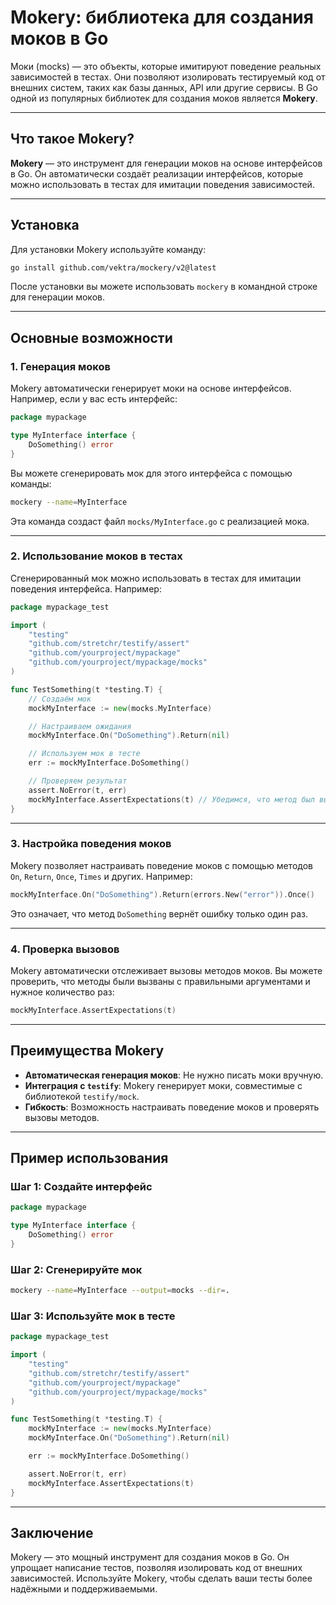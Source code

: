 # Mokery: библиотека для создания моков в Go

Моки (mocks) — это объекты, которые имитируют поведение реальных зависимостей в тестах. Они позволяют изолировать тестируемый код от внешних систем, таких как базы данных, API или другие сервисы. В Go одной из популярных библиотек для создания моков является **Mokery**.

---

## Что такое Mokery?

**Mokery** — это инструмент для генерации моков на основе интерфейсов в Go. Он автоматически создаёт реализации интерфейсов, которые можно использовать в тестах для имитации поведения зависимостей.

---

## Установка

Для установки Mokery используйте команду:

```bash
go install github.com/vektra/mockery/v2@latest
```

После установки вы можете использовать `mockery` в командной строке для генерации моков.

---

## Основные возможности

### 1. **Генерация моков**
Mokery автоматически генерирует моки на основе интерфейсов. Например, если у вас есть интерфейс:

```go
package mypackage

type MyInterface interface {
    DoSomething() error
}
```

Вы можете сгенерировать мок для этого интерфейса с помощью команды:

```bash
mockery --name=MyInterface
```

Эта команда создаст файл `mocks/MyInterface.go` с реализацией мока.

---

### 2. **Использование моков в тестах**

Сгенерированный мок можно использовать в тестах для имитации поведения интерфейса. Например:

```go
package mypackage_test

import (
    "testing"
    "github.com/stretchr/testify/assert"
    "github.com/yourproject/mypackage"
    "github.com/yourproject/mypackage/mocks"
)

func TestSomething(t *testing.T) {
    // Создаём мок
    mockMyInterface := new(mocks.MyInterface)

    // Настраиваем ожидания
    mockMyInterface.On("DoSomething").Return(nil)

    // Используем мок в тесте
    err := mockMyInterface.DoSomething()

    // Проверяем результат
    assert.NoError(t, err)
    mockMyInterface.AssertExpectations(t) // Убедимся, что метод был вызван
}
```

---

### 3. **Настройка поведения моков**

Mokery позволяет настраивать поведение моков с помощью методов `On`, `Return`, `Once`, `Times` и других. Например:

```go
mockMyInterface.On("DoSomething").Return(errors.New("error")).Once()
```

Это означает, что метод `DoSomething` вернёт ошибку только один раз.

---

### 4. **Проверка вызовов**

Mokery автоматически отслеживает вызовы методов моков. Вы можете проверить, что методы были вызваны с правильными аргументами и нужное количество раз:

```go
mockMyInterface.AssertExpectations(t)
```

---

## Преимущества Mokery

- **Автоматическая генерация моков**: Не нужно писать моки вручную.
- **Интеграция с `testify`**: Mokery генерирует моки, совместимые с библиотекой `testify/mock`.
- **Гибкость**: Возможность настраивать поведение моков и проверять вызовы методов.

---

## Пример использования

### Шаг 1: Создайте интерфейс

```go
package mypackage

type MyInterface interface {
    DoSomething() error
}
```

### Шаг 2: Сгенерируйте мок

```bash
mockery --name=MyInterface --output=mocks --dir=.
```

### Шаг 3: Используйте мок в тесте

```go
package mypackage_test

import (
    "testing"
    "github.com/stretchr/testify/assert"
    "github.com/yourproject/mypackage"
    "github.com/yourproject/mypackage/mocks"
)

func TestSomething(t *testing.T) {
    mockMyInterface := new(mocks.MyInterface)
    mockMyInterface.On("DoSomething").Return(nil)

    err := mockMyInterface.DoSomething()

    assert.NoError(t, err)
    mockMyInterface.AssertExpectations(t)
}
```

---

## Заключение

Mokery — это мощный инструмент для создания моков в Go. Он упрощает написание тестов, позволяя изолировать код от внешних зависимостей. Используйте Mokery, чтобы сделать ваши тесты более надёжными и поддерживаемыми.
